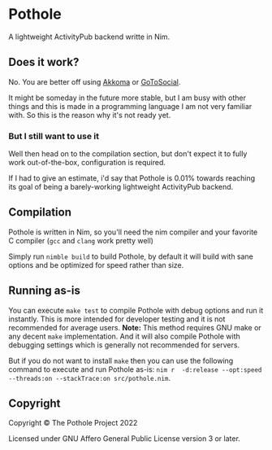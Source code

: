 # Pothole

A lightweight ActivityPub backend writte in Nim. 

## Does it work?

No. You are better off using [Akkoma](https://akkoma.social/) or [GoToSocial](https://gotosocial.org/).

It might be someday in the future more stable, but I am busy with other things and this is made in a programming language I am not very familiar with. So this is the reason why it's not ready yet.

### But I still want to use it

Well then head on to the compilation section, but don't expect it to fully work out-of-the-box, configuration is required.

If I had to give an estimate, i'd say that Pothole is 0.01% towards reaching its goal of being a barely-working lightweight ActivityPub backend.

## Compilation

Pothole is written in Nim, so you'll need the nim compiler and your favorite C compiler (`gcc` and `clang` work pretty well)

Simply run `nimble build` to build Pothole, by default it will build with sane options and be optimized for speed rather than size.

## Running as-is

You can execute `make test` to compile Pothole with debug options and run it instantly. This is more intended for developer testing and it is not recommended for average users. **Note:** This method requires GNU make or any decent `make` implementation. And it will also compile Pothole with debugging settings which is generally not recommended for servers.

But if you do not want to install `make` then you can use the following command to execute and run Pothole as-is: `nim r  -d:release --opt:speed --threads:on --stackTrace:on src/pothole.nim`. 
## Copyright

Copyright © The Pothole Project 2022

Licensed under GNU Affero General Public License version 3 or later.
